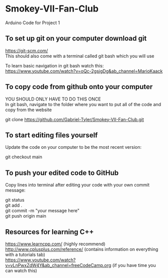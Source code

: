 # Smokey-VII-Fan-Club
Arduino Code for Project 1

## To set up git on your computer download git 
https://git-scm.com/  
This should also come with a terminal called git bash which you will use  
  
To learn basic navigation in git bash watch this:  
https://www.youtube.com/watch?v=oQc-2gsjgDg&ab_channel=MarioKaack  

## To copy code from github onto your computer  
YOU SHOULD ONLY HAVE TO DO THIS ONCE  
In git bash, navigate to the folder where you want to put all of the code and copy from the website

git clone https://github.com/Gabriel-Tyler/Smokey-VII-Fan-Club.git

## To start editing files yourself  
Update the code on your computer to be the most recent version:  

git checkout main  
  
## To push your edited code to GitHub
Copy lines into terminal after editing your code with your own commit message:  

git status  
git add .  
git commit -m "your message here"  
git push origin main  
  
## Resources for learning C++  
https://www.learncpp.com/ (highly recommend)  
http://www.cplusplus.com/reference/ (contains information on everything with a tutorials tab)  
https://www.youtube.com/watch?v=vLnPwxZdW4Y&ab_channel=freeCodeCamp.org (if you have time you can watch this)  
